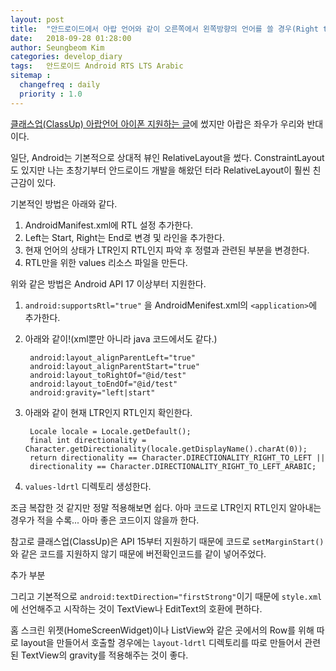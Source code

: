```yaml
---
layout: post
title:  "안드로이드에서 아랍 언어와 같이 오른쪽에서 왼쪽방향의 언어를 쓸 경우(Right to left language like Arabic in Android)."
date:   2018-09-28 01:28:00
author: Seungbeom Kim
categories: develop_diary
tags:	안드로이드 Android RTS LTS Arabic
sitemap :
  changefreq : daily
  priority : 1.0
---
```


[클래스업(ClassUp) 아랍언어 아이폰 지원하는 글](https://myksb1223.github.io/develop_diary/2018/09/12/Right-to-left-language-in-iOS.html)에 썼지만 아랍은 좌우가 우리와 반대이다.

일단, Android는 기본적으로 상대적 뷰인 RelativeLayout을 썼다. ConstraintLayout도 있지만 나는 초창기부터 안드로이드 개발을 해왔던 터라 RelativeLayout이 훨씬 친근감이 있다.

기본적인 방법은 아래와 같다.

1. AndroidManifest.xml에 RTL 설정 추가한다.
2. Left는 Start, Right는 End로 변경 및 라인을 추가한다.
3. 현재 언어의 상태가 LTR인지 RTL인지 파악 후 정렬과 관련된 부분을 변경한다.
4. RTL만을 위한 values 리소스 파일을 만든다.

위와 같은 방법은 Android API 17 이상부터 지원한다.

1. `android:supportsRtl="true"` 을 AndroidMenifest.xml의 `<application>`에 추가한다.
2. 아래와 같이!(xml뿐만 아니라 java 코드에서도 같다.)

        android:layout_alignParentLeft="true"
        android:layout_alignParentStart="true"
        android:layout_toRightOf="@id/test"
        android:layout_toEndOf="@id/test"
        android:gravity="left|start"

3. 아래와 같이 현재 LTR인지 RTL인지 확인한다.

        Locale locale = Locale.getDefault();
        final int directionality = Character.getDirectionality(locale.getDisplayName().charAt(0));
        return directionality == Character.DIRECTIONALITY_RIGHT_TO_LEFT ||
        directionality == Character.DIRECTIONALITY_RIGHT_TO_LEFT_ARABIC;

4. `values-ldrtl` 디렉토리 생성한다.

조금 복잡한 것 같지만 정말 적용해보면 쉽다.
아마 코드로 LTR인지 RTL인지 알아내는 경우가 적을 수록... 아마 좋은 코드이지 않을까 한다.

참고로 클래스업(ClassUp)은 API 15부터 지원하기 때문에 코드로 `setMarginStart()`와 같은 코드를 지원하지 않기 때문에 버전확인코드를 같이 넣어주었다.

추가 부분

그리고 기본적으로 `android:textDirection="firstStrong"`이기 때문에 `style.xml`에 선언해주고 시작하는 것이 TextView나 EditText의 호환에 편하다.

홈 스크린 위젯(HomeScreenWidget)이나 ListView와 같은 곳에서의 Row를 위해 따로 layout을 만들어서 호출할 경우에는 `layout-ldrtl` 디렉토리를 따로 만들어서 관련된 TextView의 gravity를 적용해주는 것이 좋다.
